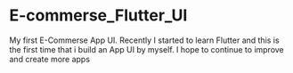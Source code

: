 # E-commerse_Flutter_UI
My first E-Commerse App UI. Recently I started to learn Flutter and this is the first time that i build an App UI by myself. I hope to continue to improve and create more apps
